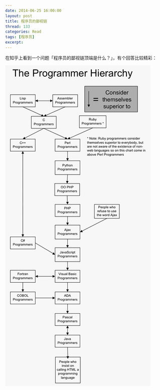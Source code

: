 ```yaml
---
date: 2014-06-25 16:00:00
layout: post
title: 程序员的鄙视链
thread: 133
categories: Read
tags: [程序员]
excerpt: 
---
```


在知乎上看到一个问题「程序员的鄙视链顶端是什么？」，有个回答比较精彩：

![](/assets/2014-06-25-TheProgrammerHierarchy.jpg )